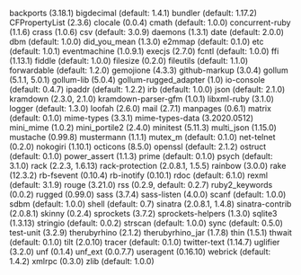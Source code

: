 backports (3.18.1)
bigdecimal (default: 1.4.1)
bundler (default: 1.17.2)
CFPropertyList (2.3.6)
clocale (0.0.4)
cmath (default: 1.0.0)
concurrent-ruby (1.1.6)
crass (1.0.6)
csv (default: 3.0.9)
daemons (1.3.1)
date (default: 2.0.0)
dbm (default: 1.0.0)
did_you_mean (1.3.0)
e2mmap (default: 0.1.0)
etc (default: 1.0.1)
eventmachine (1.0.9.1)
execjs (2.7.0)
fcntl (default: 1.0.0)
ffi (1.13.1)
fiddle (default: 1.0.0)
filesize (0.2.0)
fileutils (default: 1.1.0)
forwardable (default: 1.2.0)
gemojione (4.3.3)
github-markup (3.0.4)
gollum (5.1.1, 5.0.1)
gollum-lib (5.0.4)
gollum-rugged_adapter (1.0)
io-console (default: 0.4.7)
ipaddr (default: 1.2.2)
irb (default: 1.0.0)
json (default: 2.1.0)
kramdown (2.3.0, 2.1.0)
kramdown-parser-gfm (1.0.1)
libxml-ruby (3.1.0)
logger (default: 1.3.0)
loofah (2.6.0)
mail (2.7.1)
manpages (0.6.1)
matrix (default: 0.1.0)
mime-types (3.3.1)
mime-types-data (3.2020.0512)
mini_mime (1.0.2)
mini_portile2 (2.4.0)
minitest (5.11.3)
multi_json (1.15.0)
mustache (0.99.8)
mustermann (1.1.1)
mutex_m (default: 0.1.0)
net-telnet (0.2.0)
nokogiri (1.10.1)
octicons (8.5.0)
openssl (default: 2.1.2)
ostruct (default: 0.1.0)
power_assert (1.1.3)
prime (default: 0.1.0)
psych (default: 3.1.0)
rack (2.2.3, 1.6.13)
rack-protection (2.0.8.1, 1.5.5)
rainbow (3.0.0)
rake (12.3.2)
rb-fsevent (0.10.4)
rb-inotify (0.10.1)
rdoc (default: 6.1.0)
rexml (default: 3.1.9)
rouge (3.21.0)
rss (0.2.9, default: 0.2.7)
ruby2_keywords (0.0.2)
rugged (0.99.0)
sass (3.7.4)
sass-listen (4.0.0)
scanf (default: 1.0.0)
sdbm (default: 1.0.0)
shell (default: 0.7)
sinatra (2.0.8.1, 1.4.8)
sinatra-contrib (2.0.8.1)
skinny (0.2.4)
sprockets (3.7.2)
sprockets-helpers (1.3.0)
sqlite3 (1.3.13)
stringio (default: 0.0.2)
strscan (default: 1.0.0)
sync (default: 0.5.0)
test-unit (3.2.9)
therubyrhino (2.1.2)
therubyrhino_jar (1.7.8)
thin (1.5.1)
thwait (default: 0.1.0)
tilt (2.0.10)
tracer (default: 0.1.0)
twitter-text (1.14.7)
uglifier (3.2.0)
unf (0.1.4)
unf_ext (0.0.7.7)
useragent (0.16.10)
webrick (default: 1.4.2)
xmlrpc (0.3.0)
zlib (default: 1.0.0)
